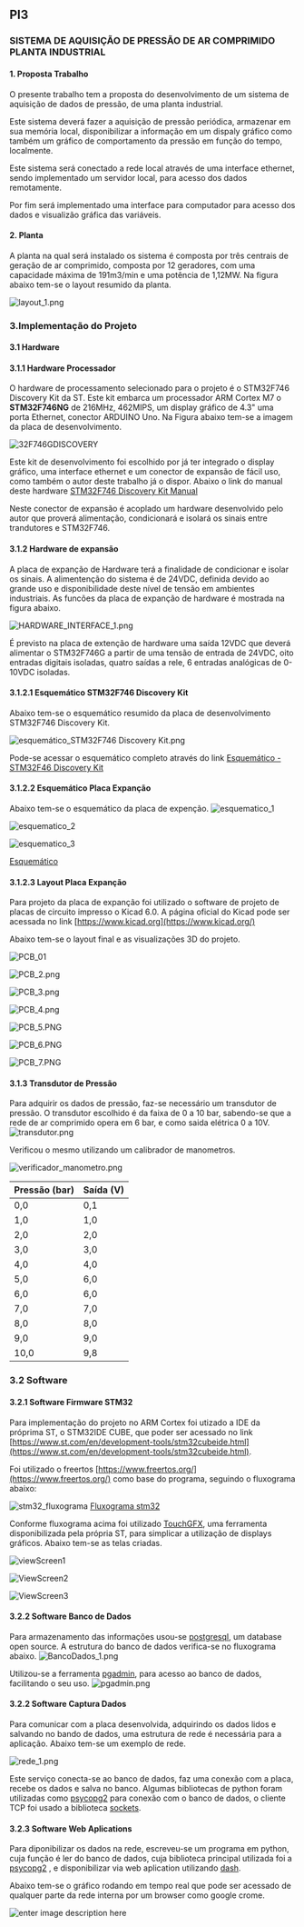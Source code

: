 ## PI3

### SISTEMA DE AQUISIÇÃO DE PRESSÃO DE AR COMPRIMIDO PLANTA INDUSTRIAL

#### 1. Proposta Trabalho

O presente trabalho tem a proposta do desenvolvimento de um sistema de aquisição de dados de pressão, de uma planta industrial.

Este sistema deverá fazer a aquisição de pressão periódica, armazenar em sua memória local, disponibilizar a informação em um dispaly gráfico como também um gráfico de comportamento da pressão em função do tempo, localmente.

Este sistema será conectado a rede local através de uma interface ethernet, sendo implementado um servidor local, para acesso dos dados remotamente.

Por fim será implementado uma interface para computador para acesso dos dados e visualizão gráfica das variáveis.


#### 2. Planta

A planta na qual será instalado os sistema é composta por três centrais de geração de ar comprimido, composta por 12 geradores, com uma capacidade máxima de 191m3/min e uma potência de 1,12MW.
Na figura abaixo tem-se o layout resumido da planta.

![layout_1.png](https://raw.githubusercontent.com/edneif/PI3/9d93a5eff6fc5123885bc35ade6224d1cf54fb85/pdf/figuras/layout_1.png)



 ### 3.Implementação do Projeto

#### 3.1 Hardware
 
#### 3.1.1 Hardware Processador

O hardware de processamento selecionado para o projeto é o STM32F746 Discovery Kit da ST. 
Este kit embarca um processador ARM Cortex M7 o **STM32F746NG** de 216MHz, 462MIPS, um display gráfico de 4.3" uma porta Ethernet, conector ARDUINO Uno. Na Figura abaixo tem-se a imagem da placa de desenvolvimento.


![32F746GDISCOVERY](https://user-images.githubusercontent.com/47660021/162569096-981dd325-8ecb-4b37-af0f-9166579ac6fd.png)

Este kit de desenvolvimento foi escolhido por já ter integrado o display gráfico, uma interface ethernet e um conector de expansão de fácil uso, como também o autor deste trabalho já o dispor. Abaixo o link do manual deste hardware [STM32F746 Discovery Kit Manual](https://github.com/edneif/git/blob/main/pdf/um1907-discovery-kit-for-stm32f7-series-with-stm32f746ng-mcu-stmicroelectronics.pdf)

Neste conector de expansão é acoplado um hardware desenvolvido pelo autor que proverá  alimentação, condicionará e isolará os sinais entre trandutores e STM32F746.


#### 3.1.2 Hardware de expansão

A placa de expanção de Hardware terá a finalidade de condicionar e isolar os sinais. A alimentenção do sistema é de 24VDC, definida devido ao grande uso e disponibilidade deste nível de tensão em ambientes industriais. As funcões da placa de expanção de hardware é mostrada na figura abaixo.

![HARDWARE_INTERFACE_1.png](https://raw.githubusercontent.com/edneif/PI3/main/pdf/figuras/HARDWARE_INTERFACE_1.png)


É previsto na placa de extenção de hardware uma saída 12VDC que deverá alimentar o STM32F746G a partir de uma tensão de entrada de 24VDC, oito entradas digitais isoladas, quatro saídas a rele, 6 entradas analógicas de 0-10VDC isoladas.


#### 3.1.2.1 Esquemático STM32F746 Discovery Kit 

Abaixo tem-se o esquemático resumido da placa de desenvolvimento STM32F746 Discovery Kit.

![esquemático_STM32F746 Discovery Kit.png](https://raw.githubusercontent.com/edneif/PI3/main/pdf/figuras/esquem%C3%A1tico_STM32F746%20Discovery%20Kit.png)

Pode-se acessar o esquemático completo através do link [Esquemático -STM32F46 Discovery Kit](https://github.com/edneif/PI3/blob/f6d6d0a415206b4271bded015b3e382bf827c5eb/pdf/figuras/en.mb1191-F746NGH6-C01_schematic.pdf)


#### 3.1.2.2 Esquemático Placa Expanção

Abaixo tem-se o esquemático da placa de expenção.
![esquematico_1](https://raw.githubusercontent.com/edneif/PI3/main/pdf/figuras/ESQUEMATICO_1.png)


![esquematico_2](https://raw.githubusercontent.com/edneif/PI3/main/pdf/figuras/ESQUEMATICO_2.png)

![esquematico_3](https://raw.githubusercontent.com/edneif/PI3/main/pdf/figuras/ESQUEMATICO_3.png)

[Esquemático](https://github.com/edneif/PI3/blob/main/pdf/ESQUEM%C3%81TICO.pdf)

#### 3.1.2.3 Layout Placa Expanção

Para projeto da placa de expanção foi utilizado o software de projeto de placas de circuito impresso o  Kicad 6.0. A página oficial do Kicad pode ser acessada no link [https://www.kicad.org](https://www.kicad.org/)

Abaixo tem-se o layout final e as visualizações 3D do projeto.

![PCB_01](https://raw.githubusercontent.com/edneif/PI3/main/pdf/figuras/PCB_1.png)

![PCB_2.png](https://raw.githubusercontent.com/edneif/PI3/main/pdf/figuras/PCB_2.png)

![PCB_3.png](https://raw.githubusercontent.com/edneif/PI3/main/pdf/figuras/PCB_3.png)

![PCB_4.png](https://raw.githubusercontent.com/edneif/PI3/main/pdf/figuras/PCB_4.png)

![PCB_5.PNG](https://raw.githubusercontent.com/edneif/PI3/main/pdf/figuras/PCB_5.png)

![PCB_6.PNG](https://raw.githubusercontent.com/edneif/PI3/main/pdf/figuras/PCB_6.png)

![PCB_7.PNG](https://raw.githubusercontent.com/edneif/PI3/main/pdf/figuras/PCB_7.png)


#### 3.1.3 Transdutor de Pressão

Para adquirir os dados de pressão, faz-se necessário um transdutor de pressão. O transdutor escolhido é da faixa de 0 a 10 bar, sabendo-se que a rede de ar comprimido opera em 6 bar, e como saida elétrica 0 a 10V.
![transdutor.png](https://raw.githubusercontent.com/edneif/PI3/main/pdf/figuras/transdutor.png)

Verificou o  mesmo utilizando um calibrador de manometros.

![verificador_manometro.png](https://raw.githubusercontent.com/edneif/PI3/main/pdf/figuras/verificador_manometro.png)


|Pressão (bar)  | Saída (V)  |
|--|--|
| 0,0 | 0,1 |
| 1,0 | 1,0 |
| 2,0 | 2,0 |
| 3,0 | 3,0 |
| 4,0 | 4,0 |
| 5,0 | 6,0 |
| 6,0 | 6,0 |
| 7,0 | 7,0 |
| 8,0 | 8,0 |
| 9,0 | 9,0 |
| 10,0 | 9,8 |


### 3.2 Software

#### 3.2.1 Software Firmware STM32

Para  implementação do projeto no ARM Cortex foi utizado a IDE da próprima ST, o STM32IDE CUBE, que poder ser acessado no link [https://www.st.com/en/development-tools/stm32cubeide.html](https://www.st.com/en/development-tools/stm32cubeide.html).

Foi utilizado o freertos [https://www.freertos.org/](https://www.freertos.org/) como base do programa, seguindo o fluxograma  abaixo:

![stm32_fluxograma](https://raw.githubusercontent.com/edneif/PI3/main/pdf/figuras/fluxograma_stm32.png)
[Fluxograma stm32](https://github.com/edneif/PI3/blob/main/pdf/figuras/fluxograma_stm32.pdf)

Conforme fluxograma acima foi utilizado [TouchGFX](https://www.st.com/en/development-tools/touchgfxdesigner.html), uma ferramenta disponibilizada pela própria ST, para simplicar a utilização de displays gráficos. Abaixo tem-se as telas criadas.

![viewScreen1](https://raw.githubusercontent.com/edneif/PI3/main/pdf/figuras/Viewscreen1.png)

![ViewScreen2](https://raw.githubusercontent.com/edneif/PI3/main/pdf/figuras/Viewscreen2.png)

![ViewScreen3](https://raw.githubusercontent.com/edneif/PI3/main/pdf/figuras/Viewscreen3.png)

#### 3.2.2 Software Banco de Dados

Para armazenamento das informações usou-se [postgresql](https://www.postgresql.org/), um database open source. A estrutura do banco de dados verifica-se no fluxograma abaixo.
![BancoDados_1.png](https://raw.githubusercontent.com/edneif/PI3/main/pdf/figuras/BancoDados_1.png)

Utilizou-se a ferramenta [pgadmin](https://www.pgadmin.org/download/), para acesso ao banco de dados, facilitando o seu uso.
![pgadmin.png](https://raw.githubusercontent.com/edneif/PI3/main/pdf/figuras/pgadmin.png)

#### 3.2.2 Software Captura Dados

Para comunicar com a placa desenvolvida, adquirindo os dados lidos e salvando no bando de dados, uma estrutura de rede é necessária para a aplicação. Abaixo tem-se um exemplo de rede.

![rede_1.png](https://raw.githubusercontent.com/edneif/PI3/main/pdf/figuras/rede_1.png)

Este serviço conecta-se ao banco de dados, faz uma conexão com a placa, recebe os dados e salva no banco. Algumas bibliotecas de python foram utilizadas como [psycopg2](https://www.psycopg.org/docs/) para conexão com o banco de dados, o cliente TCP foi usado a biblioteca [sockets](https://docs.python.org/pt-br/3/howto/sockets.html).


#### 3.2.3 Software Web Aplications

Para diponibilizar os dados na rede, escreveu-se um programa em python, cuja função é ler do banco de dados, cuja biblioteca principal utilizada foi a [psycopg2](https://www.psycopg.org/docs/) , e disponibilizar via web aplication utilizando [dash](https://dash.plotly.com/).

Abaixo tem-se o gráfico rodando em tempo real que pode ser acessado de qualquer parte da rede interna por um browser como google crome.

![enter image description here](https://raw.githubusercontent.com/edneif/PI3/main/pdf/figuras/resultado_1.png)